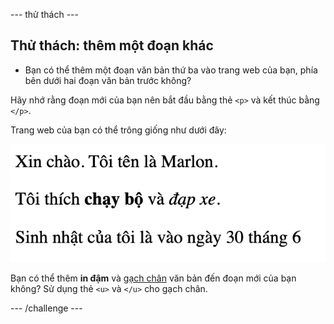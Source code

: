 \--- thử thách \---

## Thử thách: thêm một đoạn khác

- Bạn có thể thêm một đoạn văn bản thứ ba vào trang web của bạn, phía bên dưới hai đoạn văn bản trước không?

Hãy nhớ rằng đoạn mới của bạn nên bắt đầu bằng thẻ `<p>` và kết thúc bằng `</p>`.

Trang web của bạn có thể trông giống như dưới đây:

![ảnh chụp màn hình](images/birthday-paragraph.png)

Bạn có thể thêm **in đậm** và <u>gạch chân</u> văn bản đến đoạn mới của bạn không? Sử dụng thẻ `<u>` và `</u>` cho gạch chân.

\--- /challenge \---